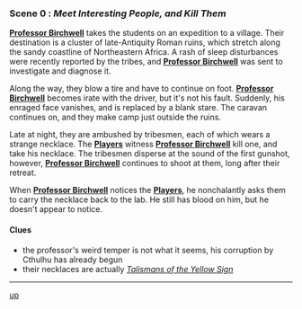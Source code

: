 
### Scene 0 : *Meet Interesting People, and Kill Them* ###

**[Professor Birchwell][]** takes the students on an expedition to a village.
Their destination is a cluster of late-Antiquity Roman ruins,
which stretch along the sandy coastline of Northeastern Africa.
A rash of sleep disturbances were recently reported by the tribes,
and **[Professor Birchwell][]** was sent to investigate and diagnose it.

Along the way, they blow a tire and have to continue on foot.
**[Professor Birchwell][]** becomes irate with the driver, but it's not his fault.
Suddenly, his enraged face vanishes, and is replaced by a blank stare.
The caravan continues on, and they make camp just outside the ruins.

Late at night, they are ambushed by tribesmen, each of which wears a strange necklace.
The **[Players][]** witness **[Professor Birchwell][]** kill one, and take his necklace.
The tribesmen disperse at the sound of the first gunshot, however,
**[Professor Birchwell][]** continues to shoot at them, long after their retreat.

When **[Professor Birchwell][]** notices the **[Players][]**,
he nonchalantly asks them to carry the necklace back to the lab.
He still has blood on him, but he doesn't appear to notice.


#### Clues ####
- the professor's weird temper is not what it seems, his corruption by Cthulhu has already begun
- their necklaces are actually *[Talismans of the Yellow Sign][talisman]*

---
[up][]

[up]: <https://github.com/evan-erdos/trail-of-cthulhu/blob/master/outline/act-0/seq-0/sequence.md>
[players]: <https://github.com/evan-erdos/trail-of-cthulhu/blob/master/characters/players.md>
[professor birchwell]: <https://github.com/evan-erdos/trail-of-cthulhu/blob/master/characters/birchwell.md>
[talisman]: <https://github.com/evan-erdos/trail-of-cthulhu/blob/master/items/talisman.md>
